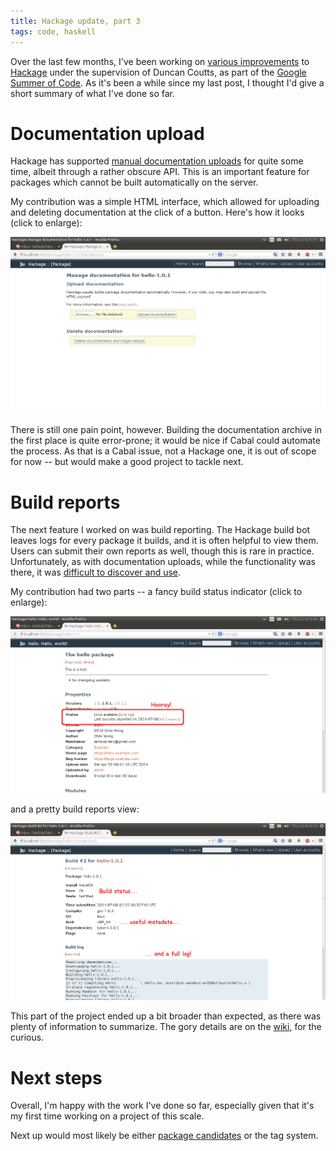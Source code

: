 ```yaml
---
title: Hackage update, part 3
tags: code, haskell
---
```


Over the last few months, I've been working on [various improvements][proposal] to [Hackage][hackage] under the supervision of Duncan Coutts, as part of the [Google Summer of Code][gsoc]. As it's been a while since my last post, I thought I'd give a short summary of what I've done so far.

[proposal]: https://github.com/haskell/hackage-server/wiki/GSoC-2014
[hackage]: https://hackage.haskell.org/
[gsoc]: https://www.google-melange.com/gsoc/homepage/google/gsoc2014


Documentation upload
====================

Hackage has supported [manual documentation uploads][#56] for quite some time, albeit through a rather obscure API. This is an important feature for packages which cannot be built automatically on the server.

My contribution was a simple HTML interface, which allowed for uploading and deleting documentation at the click of a button. Here's how it looks (click to enlarge):

![](/images/2014/doc-upload.png)

There is still one pain point, however. Building the documentation archive in the first place is quite error-prone; it would be nice if Cabal could automate the process. As that is a Cabal issue, not a Hackage one, it is out of scope for now -- but would make a good project to tackle next.

[#56]: https://github.com/haskell/hackage-server/issues/56


Build reports
=============

The next feature I worked on was build reporting. The Hackage build bot leaves logs for every package it builds, and it is often helpful to view them. Users can submit their own reports as well, though this is rare in practice. Unfortunately, as with documentation uploads, while the functionality was there, it was [difficult to discover and use][fuuzetsu].

[fuuzetsu]: http://fuuzetsu.co.uk/blog/posts/2014-01-06-Fix-your-Hackage-documentation.html

My contribution had two parts -- a fancy build status indicator (click to enlarge):

![](/images/2014/br-status.png)

and a pretty build reports view:

![](/images/2014/br-report.png)

This part of the project ended up a bit broader than expected, as there was plenty of information to summarize. The gory details are on the [wiki][bikeshed], for the curious.

[bikeshed]: https://github.com/haskell/hackage-server/wiki/Bikeshed:-build-reports


Next steps
==========

Overall, I'm happy with the work I've done so far, especially given that it's my first time working on a project of this scale.

Next up would most likely be either [package candidates][#41] or the tag system.

[#41]: https://github.com/haskell/hackage-server/issues/41
